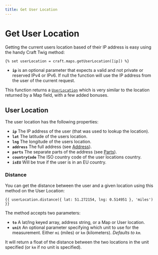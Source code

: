 ```yaml
---
title: Get User Location
---
```


# Get User Location

Getting the current users location based of their IP address is easy using the 
handy Craft Twig method:

```twig
{% set userLocation = craft.maps.getUserLocation([ip]) %}
```

- **`ip`** is an optional parameter that expects a valid and not private or 
reserved IPv4 or IPv6. If null the function will use the IP address from the 
user of the current request.

This function returns a [`UserLocation`](#User-Location) which is very similar to the location
returned by a Map field, with a few added bonuses.

## User Location

The user location has the following properties:

- **`ip`** The IP address of the user (that was used to lookup the location).
- **`lat`** The latitude of the users location.
- **`lng`** The longitude of the users location.
- **`address`** The full address (see [Address](../getting-started/usage.md#address)).
- **`parts`** The separate parts of the address (see [Parts](../getting-started/usage.md#parts)).
- **`countryCode`** The ISO country code of the user locations country.
- **`isEU`** Will be true if the user is in an EU country.

### Distance

You can get the distance between the user and a given location using this method
on the User Location:

```twig
{{ userLocation.distance({ lat: 51.272154, lng: 0.514951 }, 'miles') }}
```

The method accepts two parameters:

- **`to`** A lat/lng keyed array, address string, or a Map or User location.
- **`unit`** An optional parameter specifying which unit to use for the 
measurement. Either `mi` (miles) or `km` (kilometers). _Defaults to `km`._

It will return a float of the distance between the two locations in the unit 
specified (or `km` if no unit is specified).
